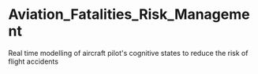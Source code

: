 # Aviation_Fatalities_Risk_Management
Real time modelling of aircraft pilot's cognitive states to reduce the risk of flight accidents
